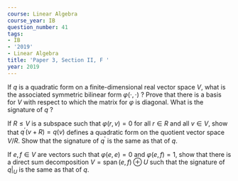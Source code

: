 ```yaml
---
course: Linear Algebra
course_year: IB
question_number: 41
tags:
- IB
- '2019'
- Linear Algebra
title: 'Paper 3, Section II, F '
year: 2019
---
```




If $q$ is a quadratic form on a finite-dimensional real vector space $V$, what is the associated symmetric bilinear form $\varphi(\cdot, \cdot)$ ? Prove that there is a basis for $V$ with respect to which the matrix for $\varphi$ is diagonal. What is the signature of $q$ ?

If $R \leqslant V$ is a subspace such that $\varphi(r, v)=0$ for all $r \in R$ and all $v \in V$, show that $q^{\prime}(v+R)=q(v)$ defines a quadratic form on the quotient vector space $V / R$. Show that the signature of $q^{\prime}$ is the same as that of $q$.

If $e, f \in V$ are vectors such that $\varphi(e, e)=0$ and $\varphi(e, f)=1$, show that there is a direct sum decomposition $V=\operatorname{span}(e, f) \oplus U$ such that the signature of $\left.q\right|_{U}$ is the same as that of $q$.
